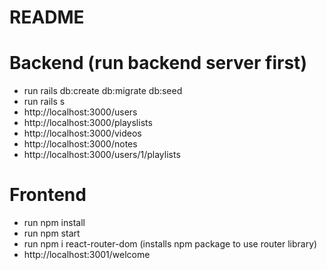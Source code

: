 # README

# Backend (run backend server first)
- run rails db:create db:migrate db:seed
- run rails s
- http://localhost:3000/users
- http://localhost:3000/playslists
- http://localhost:3000/videos
- http://localhost:3000/notes
- http://localhost:3000/users/1/playlists


# Frontend
- run npm install
- run npm start
- run npm i react-router-dom (installs npm package to use router library)
- http://localhost:3001/welcome